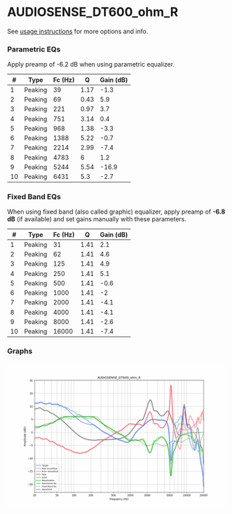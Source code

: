 # AUDIOSENSE_DT600_ohm_R
See [usage instructions](https://github.com/jaakkopasanen/AutoEq#usage) for more options and info.

### Parametric EQs
Apply preamp of -6.2 dB when using parametric equalizer.

|   # | Type    |   Fc (Hz) |    Q |   Gain (dB) |
|-----|---------|-----------|------|-------------|
|   1 | Peaking |        39 | 1.17 |        -1.3 |
|   2 | Peaking |        69 | 0.43 |         5.9 |
|   3 | Peaking |       221 | 0.97 |         3.7 |
|   4 | Peaking |       751 | 3.14 |         0.4 |
|   5 | Peaking |       968 | 1.38 |        -3.3 |
|   6 | Peaking |      1388 | 5.22 |        -0.7 |
|   7 | Peaking |      2214 | 2.99 |        -7.4 |
|   8 | Peaking |      4783 | 6    |         1.2 |
|   9 | Peaking |      5244 | 5.54 |       -16.9 |
|  10 | Peaking |      6431 | 5.3  |        -2.7 |

### Fixed Band EQs
When using fixed band (also called graphic) equalizer, apply preamp of **-6.8 dB** (if available) and set gains manually with these parameters.

|   # | Type    |   Fc (Hz) |    Q |   Gain (dB) |
|-----|---------|-----------|------|-------------|
|   1 | Peaking |        31 | 1.41 |         2.1 |
|   2 | Peaking |        62 | 1.41 |         4.6 |
|   3 | Peaking |       125 | 1.41 |         4.9 |
|   4 | Peaking |       250 | 1.41 |         5.1 |
|   5 | Peaking |       500 | 1.41 |        -0.6 |
|   6 | Peaking |      1000 | 1.41 |        -2   |
|   7 | Peaking |      2000 | 1.41 |        -4.1 |
|   8 | Peaking |      4000 | 1.41 |        -4.1 |
|   9 | Peaking |      8000 | 1.41 |        -2.6 |
|  10 | Peaking |     16000 | 1.41 |        -7.4 |

### Graphs
![](./AUDIOSENSE_DT600_ohm_R.png)
